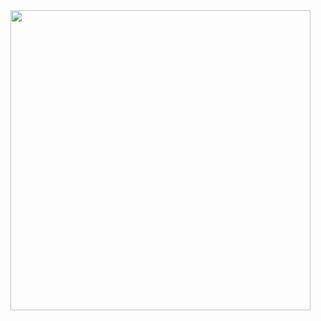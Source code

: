 <img src="https://firebasestorage.googleapis.com/v0/b/tasky-ec13f.appspot.com/o/tinder-clone.PNG?alt=media&token=82cba916-7d02-4d1a-9d67-2795f80ca0de" height="480px">
